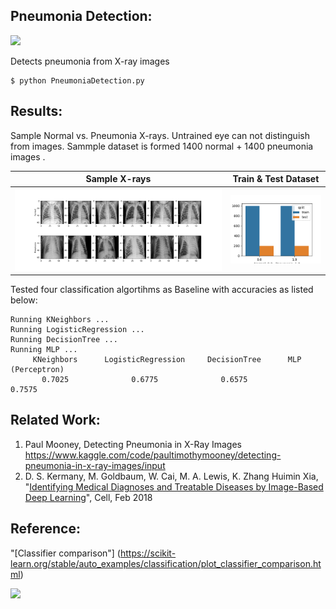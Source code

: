 ## Pneumonia Detection:

![](https://storage.googleapis.com/kaggle-competitions/kaggle/10338/logos/header.png)

Detects pneumonia from X-ray images
```
$ python PneumoniaDetection.py
```

## Results:
Sample Normal vs. Pneumonia X-rays. Untrained eye can not distinguish from images. Sammple dataset is formed 1400 normal + 1400 pneumonia images .

Sample X-rays              |  Train & Test Dataset
:-------------------------:|:-------------------------:
<img src="results/Pneumonia.png" width="800">   |  <img src="results/Dataset.png" width="300">

Tested four classification algortihms as Baseline with accuracies as listed below:
```
Running KNeighbors ...
Running LogisticRegression ...
Running DecisionTree ...
Running MLP ...
     KNeighbors      LogisticRegression     DecisionTree      MLP (Perceptron)  
       0.7025              0.6775              0.6575              0.7575      
```

## Related Work:
1. Paul Mooney, Detecting Pneumonia in X-Ray Images https://www.kaggle.com/code/paultimothymooney/detecting-pneumonia-in-x-ray-images/input
2. D. S. Kermany, M. Goldbaum, W. Cai, M. A. Lewis, K. Zhang
Huimin Xia, "[Identifying Medical Diagnoses and Treatable Diseases by Image-Based Deep Learning](https://www.cell.com/cell/fulltext/S0092-8674(18)30154-5)", Cell, Feb 2018

## Reference:
"[Classifier comparison"] (https://scikit-learn.org/stable/auto_examples/classification/plot_classifier_comparison.html)

![](https://scikit-learn.org/stable/_images/sphx_glr_plot_classifier_comparison_001.png)